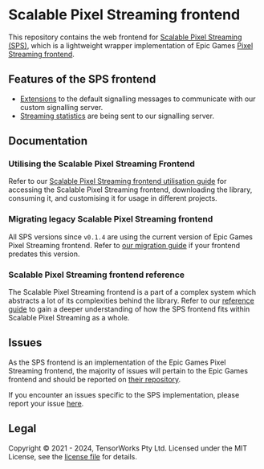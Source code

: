 # Scalable Pixel Streaming frontend

This repository contains the web frontend for [Scalable Pixel Streaming (SPS)](https://scalablestreaming.io), which is a lightweight wrapper implementation of Epic Games [Pixel Streaming frontend](https://github.com/EpicGamesExt/PixelStreamingInfrastructure/tree/master/Frontend). 

## Features of the SPS frontend

- [Extensions](./library/src/SignallingExtension.ts) to the default signalling messages to communicate with our custom signalling server.
- [Streaming statistics](./library/src/SPSApplication.ts#L38) are being sent to our signalling server.

## Documentation

### Utilising the Scalable Pixel Streaming Frontend

Refer to our [Scalable Pixel Streaming frontend utilisation guide](./docs/frontend_utilisation_guide.md) for accessing the Scalable Pixel Streaming frontend, downloading the library, consuming it, and customising it for usage in different projects.

### Migrating legacy Scalable Pixel Streaming frontend

All SPS versions since `v0.1.4` are using the current version of Epic Games Pixel Streaming frontend. Refer to [our migration guide](./docs/api_transition_guide.md) if your frontend predates this version.

### Scalable Pixel Streaming frontend reference

The Scalable Pixel Streaming frontend is a part of a complex system which abstracts a lot of its complexities behind the library. Refer to our [reference guide](./docs/sps_frontend_refrence_guide.md) to gain a deeper understanding of how the SPS frontend fits within Scalable Pixel Streaming as a whole.

## Issues

As the SPS frontend is an implementation of the Epic Games Pixel Streaming frontend, the majority of issues will pertain to the Epic Games frontend and should be reported on [their repository](https://github.com/EpicGamesExt/PixelStreamingInfrastructure/issues).

If you encounter an issues specific to the SPS implementation, please report your issue [here](https://github.com/ScalablePixelStreaming/Frontend/issues).


## Legal

Copyright &copy; 2021 - 2024, TensorWorks Pty Ltd. Licensed under the MIT License, see the [license file](./LICENSE) for details.
